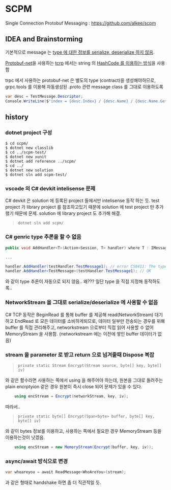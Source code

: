 # SCPM

Single Connection Protobuf Messaging : https://github.com/alkee/scpm

## IDEA and Brainstorming

기본적으로 message 는 [type 에 대한 정보를 serialize, deserialize 하지 않음](https://stackoverflow.com/a/9125119). 

[Protobuf-net](https://github.com/protobuf-net/protobuf-net)을 사용하는 [tcrp](https://bitbucket.org/alkee/tcrp) 에서는 string 의 [HashCode 를 이용하는 방식](https://bitbucket.org/alkee/tcrp/src/f8706040b3f73f799a34df030e1c564f77957571/tcrp/ProtobufMessage.cs#lines-30:35)을 사용함

trpc 에서 사용하는 protobuf-net 은 별도의 type (contract)을 생성해야하므로, 
grpc.tools 를 이용해 자동생성된 .proto 관련 message class 를 그대로 이용하도록

```cs
var desc = TestMessage.Descriptor;
Console.WriteLine($"index = {desc.Index} / {desc.Name} / {desc.Name.GetHashCode()}");
```

## history

### dotnet project 구성

```
$ cd scpm/
$ dotnet new classlib
$ cd ../scpm-test/
$ dotnet new xunit
$ dotnet add reference ../scpm/
$ cd ../
$ dotnet new solution
$ dotnet sln add scpm-test/
```

### vscode 의 C# devkit intelisense 문제

C# devkit 은 solution 에 등록된 project 들에서만 intelisense 동작 하는 듯.
test project 가 library project 를 참조하고있기 때문에 solution 에 test
project 만 추가했기 때문에 문제. solution 에 library project 도 추가해 해결.

> `dotnet sln add scpm/`

### C# genric type 추론을 할 수 없음
```cs
public void AddHandler<T>(Action<Session, T> handler) where T : IMessage

...

handler.AddHandler(testHandler.TestMessage1); // error CS0411: The type arguments for method 'MessageHDispatcher.AddHandler<T>(Action<Session, T>)' cannot be inferred from the usage. Try specifying the type arguments explicitly.
handler.AddHandler<TestMessage>(testHandler.TestMessage1); // OK
```

와 같이 type 추론이 자동으로 되지 않음.. 왜??? 일단 type 을 직접 지정해 동작하도록..


### NetworkStream 을 그대로 serialize/deserialize 에 사용할 수 없음

C# TCP 동작은 BeginRead 를 통해 buffer 를 제공해 read(NetworkStream) 대기
하고 EndRead 로 모든 데이터를 소비하게되므로, 데이터 일부만 전송되는 경우를
위해 buffer 를 직접 관리해주고, networkstream 으로부터 직접 읽어 사용할 수
없어 MemoryStream 을 사용함. (networkstream 에는 이전에 쌓인 buffer 데이터가 없음)

### stream 을 parameter 로 받고 return 으로 넘겨줄때 Dispose 복잡

> `private static Stream Encrypt(Stream source, byte[] key, byte[] iv)`

와 같은 함수라면 사용하는 쪽에서 using 을 해주어야 하는데, 원본을 그대로
돌려주는 plain encrptyion 같은 경우 원본이 즉시 close 되어 문제가 있을 수 있다.

```cs
    using encStream = Encrypt(networkStream, key, iv);
```

따라서..

> `private static byte[] Encrypt(Span<byte> buffer, byte[] key, byte[] iv)`

와 같이 bytes 정보를 이용하고, 사용하는 쪽에서 필요한 경우 MemoryStream 등을
이용하는것이 낫겠음.

```cs
    using encStream = new MemoryStream(Encrypt(buffer, key, iv));
```

### async/await 방식으로 변경

```cs
var whoareyou = await ReadMessage<WhoAreYou>(stream);
```
과 같은 형태로 handshake 하면 좀 더 직관적일 듯.

